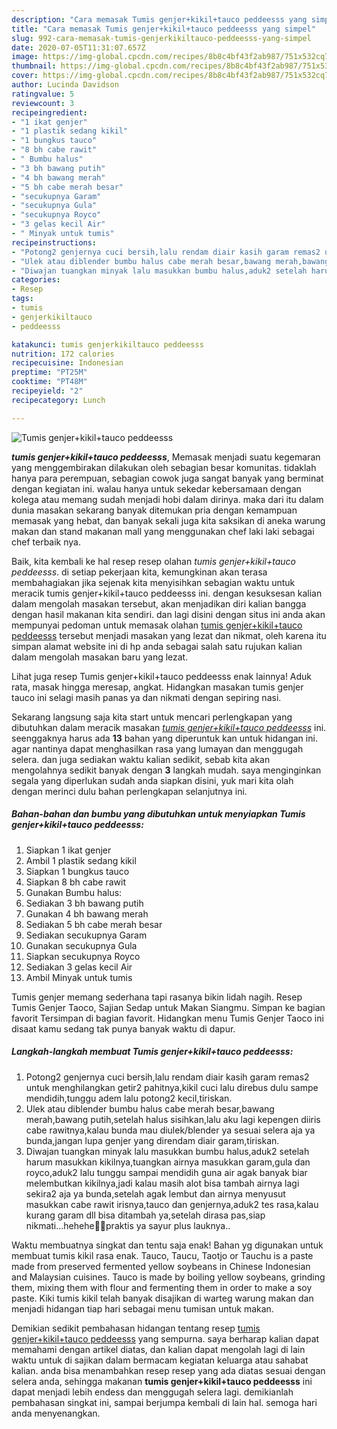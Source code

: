 ```yaml
---
description: "Cara memasak Tumis genjer+kikil+tauco peddeesss yang simpel"
title: "Cara memasak Tumis genjer+kikil+tauco peddeesss yang simpel"
slug: 992-cara-memasak-tumis-genjerkikiltauco-peddeesss-yang-simpel
date: 2020-07-05T11:31:07.657Z
image: https://img-global.cpcdn.com/recipes/8b8c4bf43f2ab987/751x532cq70/tumis-genjerkikiltauco-peddeesss-foto-resep-utama.jpg
thumbnail: https://img-global.cpcdn.com/recipes/8b8c4bf43f2ab987/751x532cq70/tumis-genjerkikiltauco-peddeesss-foto-resep-utama.jpg
cover: https://img-global.cpcdn.com/recipes/8b8c4bf43f2ab987/751x532cq70/tumis-genjerkikiltauco-peddeesss-foto-resep-utama.jpg
author: Lucinda Davidson
ratingvalue: 5
reviewcount: 3
recipeingredient:
- "1 ikat genjer"
- "1 plastik sedang kikil"
- "1 bungkus tauco"
- "8 bh cabe rawit"
- " Bumbu halus"
- "3 bh bawang putih"
- "4 bh bawang merah"
- "5 bh cabe merah besar"
- "secukupnya Garam"
- "secukupnya Gula"
- "secukupnya Royco"
- "3 gelas kecil Air"
- " Minyak untuk tumis"
recipeinstructions:
- "Potong2 genjernya cuci bersih,lalu rendam diair kasih garam remas2 untuk menghilangkan getir2 pahitnya,kikil cuci lalu direbus dulu sampe mendidih,tunggu adem lalu potong2 kecil,tiriskan."
- "Ulek atau diblender bumbu halus cabe merah besar,bawang merah,bawang putih,setelah halus sisihkan,lalu aku lagi kepengen diiris cabe rawitnya,kalau bunda mau diulek/blender ya sesuai selera aja ya bunda,jangan lupa genjer yang direndam diair garam,tiriskan."
- "Diwajan tuangkan minyak lalu masukkan bumbu halus,aduk2 setelah harum masukkan kikilnya,tuangkan airnya masukkan garam,gula dan royco,aduk2 lalu tunggu sampai mendidih guna air agak banyak biar melembutkan kikilnya,jadi kalau masih alot bisa tambah airnya lagi sekira2 aja ya bunda,setelah agak lembut dan airnya menyusut masukkan cabe rawit irisnya,tauco dan genjernya,aduk2 tes rasa,kalau kurang garam dll bisa ditambah ya,setelah dirasa pas,siap nikmati...hehehe🤭😂praktis ya sayur plus lauknya.."
categories:
- Resep
tags:
- tumis
- genjerkikiltauco
- peddeesss

katakunci: tumis genjerkikiltauco peddeesss 
nutrition: 172 calories
recipecuisine: Indonesian
preptime: "PT25M"
cooktime: "PT48M"
recipeyield: "2"
recipecategory: Lunch

---
```



![Tumis genjer+kikil+tauco peddeesss](https://img-global.cpcdn.com/recipes/8b8c4bf43f2ab987/751x532cq70/tumis-genjerkikiltauco-peddeesss-foto-resep-utama.jpg)

<b><i>tumis genjer+kikil+tauco peddeesss</i></b>, Memasak menjadi suatu kegemaran yang menggembirakan dilakukan oleh sebagian besar komunitas. tidaklah hanya para perempuan, sebagian cowok juga sangat banyak yang berminat dengan kegiatan ini. walau hanya untuk sekedar kebersamaan dengan kolega atau memang sudah menjadi hobi dalam dirinya. maka dari itu dalam dunia masakan sekarang banyak ditemukan pria dengan kemampuan memasak yang hebat, dan banyak sekali juga kita saksikan di aneka warung makan dan stand makanan mall yang menggunakan chef laki laki sebagai chef terbaik nya.

Baik, kita kembali ke hal resep resep olahan <i>tumis genjer+kikil+tauco peddeesss</i>. di setiap pekerjaan kita, kemungkinan akan terasa membahagiakan jika sejenak kita menyisihkan sebagian waktu untuk meracik tumis genjer+kikil+tauco peddeesss ini. dengan kesuksesan kalian dalam mengolah masakan tersebut, akan menjadikan diri kalian bangga dengan hasil makanan kita sendiri. dan lagi disini dengan situs ini anda akan mempunyai pedoman untuk memasak olahan <u>tumis genjer+kikil+tauco peddeesss</u> tersebut menjadi masakan yang lezat dan nikmat, oleh karena itu simpan alamat website ini di hp anda sebagai salah satu rujukan kalian dalam mengolah masakan baru yang lezat.

Lihat juga resep Tumis genjer+kikil+tauco peddeesss enak lainnya! Aduk rata, masak hingga meresap, angkat. Hidangkan masakan tumis genjer tauco ini selagi masih panas ya dan nikmati dengan sepiring nasi.


Sekarang langsung saja kita start untuk mencari perlengkapan yang dibutuhkan dalam meracik masakan <u><i>tumis genjer+kikil+tauco peddeesss</i></u> ini. seenggaknya harus ada <b>13</b> bahan yang diperuntuk kan untuk hidangan ini. agar nantinya dapat menghasilkan rasa yang lumayan dan menggugah selera. dan juga sediakan waktu kalian sedikit, sebab kita akan mengolahnya sedikit banyak dengan <b>3</b> langkah mudah. saya menginginkan segala yang diperlukan sudah anda siapkan disini, yuk mari kita olah dengan merinci dulu bahan perlengkapan selanjutnya ini.

<!--inarticleads1-->

##### Bahan-bahan dan bumbu yang dibutuhkan untuk menyiapkan Tumis genjer+kikil+tauco peddeesss:

1. Siapkan 1 ikat genjer
1. Ambil 1 plastik sedang kikil
1. Siapkan 1 bungkus tauco
1. Siapkan 8 bh cabe rawit
1. Gunakan  Bumbu halus:
1. Sediakan 3 bh bawang putih
1. Gunakan 4 bh bawang merah
1. Sediakan 5 bh cabe merah besar
1. Sediakan secukupnya Garam
1. Gunakan secukupnya Gula
1. Siapkan secukupnya Royco
1. Sediakan 3 gelas kecil Air
1. Ambil  Minyak untuk tumis


Tumis genjer memang sederhana tapi rasanya bikin lidah nagih. Resep Tumis Genjer Taoco, Sajian Sedap untuk Makan Siangmu. Simpan ke bagian favorit Tersimpan di bagian favorit. Hidangkan menu Tumis Genjer Taoco ini disaat kamu sedang tak punya banyak waktu di dapur. 

<!--inarticleads2-->

##### Langkah-langkah membuat Tumis genjer+kikil+tauco peddeesss:

1. Potong2 genjernya cuci bersih,lalu rendam diair kasih garam remas2 untuk menghilangkan getir2 pahitnya,kikil cuci lalu direbus dulu sampe mendidih,tunggu adem lalu potong2 kecil,tiriskan.
1. Ulek atau diblender bumbu halus cabe merah besar,bawang merah,bawang putih,setelah halus sisihkan,lalu aku lagi kepengen diiris cabe rawitnya,kalau bunda mau diulek/blender ya sesuai selera aja ya bunda,jangan lupa genjer yang direndam diair garam,tiriskan.
1. Diwajan tuangkan minyak lalu masukkan bumbu halus,aduk2 setelah harum masukkan kikilnya,tuangkan airnya masukkan garam,gula dan royco,aduk2 lalu tunggu sampai mendidih guna air agak banyak biar melembutkan kikilnya,jadi kalau masih alot bisa tambah airnya lagi sekira2 aja ya bunda,setelah agak lembut dan airnya menyusut masukkan cabe rawit irisnya,tauco dan genjernya,aduk2 tes rasa,kalau kurang garam dll bisa ditambah ya,setelah dirasa pas,siap nikmati...hehehe🤭😂praktis ya sayur plus lauknya..


Waktu membuatnya singkat dan tentu saja enak! Bahan yg digunakan untuk membuat tumis kikil rasa enak. Tauco, Taucu, Taotjo or Tauchu is a paste made from preserved fermented yellow soybeans in Chinese Indonesian and Malaysian cuisines. Tauco is made by boiling yellow soybeans, grinding them, mixing them with flour and fermenting them in order to make a soy paste. Kiki tumis kikil telah banyak disajikan di warteg warung makan dan menjadi hidangan tiap hari sebagai menu tumisan untuk makan. 

Demikian sedikit pembahasan hidangan tentang resep <u>tumis genjer+kikil+tauco peddeesss</u> yang sempurna. saya berharap kalian dapat memahami dengan artikel diatas, dan kalian dapat mengolah lagi di lain waktu untuk di sajikan dalam bermacam kegiatan keluarga atau sahabat kalian. anda bisa menambahkan resep resep yang ada diatas sesuai dengan selera anda, sehingga makanan <b>tumis genjer+kikil+tauco peddeesss</b> ini dapat menjadi lebih endess dan menggugah selera lagi. demikianlah pembahasan singkat ini, sampai berjumpa kembali di lain hal. semoga hari anda menyenangkan.
